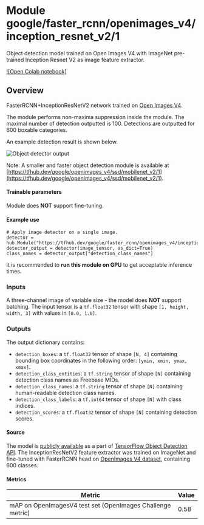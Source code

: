 # Module google/faster_rcnn/openimages_v4/inception_resnet_v2/1

Object detection model trained on Open Images V4 with ImageNet pre-trained
Inception Resnet V2 as image feature extractor.

<!-- module-type: image-object-detection -->
<!-- asset-path: legacy -->
<!-- network-architecture: Faster R-CNN -->
<!-- dataset: OpenImagesV4 -->
<!-- fine-tunable: false -->
<!-- format: hub -->

[![Open Colab notebook]](https://colab.research.google.com/github/tensorflow/hub/blob/master/examples/colab/object_detection.ipynb)

## Overview

FasterRCNN+InceptionResNetV2 network trained on
[Open Images V4](https://storage.googleapis.com/openimages/web/index.html).

The module performs non-maxima suppression inside the module. The maximal number
of detection outputted is 100. Detections are outputted for 600 boxable
categories.

An example detection result is shown below.

![Object detector output](https://www.gstatic.com/aihub/tfhub/detection/fasterrcnn_output.png)

Note: A smaller and faster object detection module is available at [https://tfhub.dev/google/openimages_v4/ssd/mobilenet_v2/1](https://tfhub.dev/google/openimages_v4/ssd/mobilenet_v2/1).

#### Trainable parameters
Module does **NOT** support fine-tuning.

#### Example use
```
# Apply image detector on a single image.
detector = hub.Module("https://tfhub.dev/google/faster_rcnn/openimages_v4/inception_resnet_v2/1")
detector_output = detector(image_tensor, as_dict=True)
class_names = detector_output["detection_class_names"]
```
It is recommended to **run this module on GPU** to get acceptable inference
times.

### Inputs
A three-channel image of variable size - the model does **NOT** support 
batching.
The input tensor is a `tf.float32` tensor with shape `[1, height, width, 3]` 
with values in `[0.0, 1.0]`.

### Outputs
The output dictionary contains:

*   `detection_boxes`: a `tf.float32` tensor of shape `[N, 4]` containing
    bounding box coordinates in the following order: `[ymin, xmin, ymax, xmax]`.
*   `detection_class_entities`: a `tf.string` tensor of shape `[N]` containing
    detection class names as Freebase MIDs.
*   `detection_class_names`: a `tf.string` tensor of shape `[N]` containing
    human-readable detection class names.
*   `detection_class_labels`: a `tf.int64` tensor of shape `[N]` with class
    indices.
*   `detection_scores`: a `tf.float32` tensor of shape `[N]` containing
    detection scores.

#### Source
The model is [publicly available](https://github.com/tensorflow/models/blob/master/research/object_detection/samples/configs/faster_rcnn_inception_resnet_v2_atrous_oid.config) 
as a part of [TensorFlow Object Detection API](https://github.com/tensorflow/models/tree/master/research/object_detection).
The InceptionResNetV2 feature extractor was trained on ImageNet and fine-tuned 
with FasterRCNN head on [OpenImages V4 dataset](https://storage.googleapis.com/openimages/web/index.html), 
containing 600 classes.

#### Metrics
Metric  | Value
------- | --------
mAP on OpenImagesV4 test set (OpenImages Challenge metric)  | 0.58


